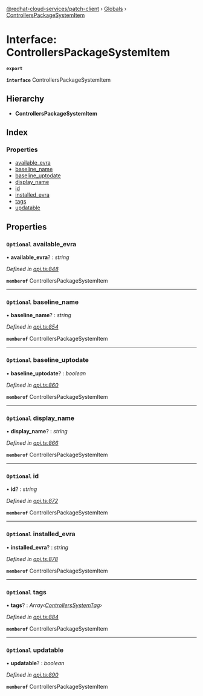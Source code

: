 [@redhat-cloud-services/patch-client](../README.md) › [Globals](../globals.md) › [ControllersPackageSystemItem](controllerspackagesystemitem.md)

# Interface: ControllersPackageSystemItem

**`export`** 

**`interface`** ControllersPackageSystemItem

## Hierarchy

* **ControllersPackageSystemItem**

## Index

### Properties

* [available_evra](controllerspackagesystemitem.md#optional-available_evra)
* [baseline_name](controllerspackagesystemitem.md#optional-baseline_name)
* [baseline_uptodate](controllerspackagesystemitem.md#optional-baseline_uptodate)
* [display_name](controllerspackagesystemitem.md#optional-display_name)
* [id](controllerspackagesystemitem.md#optional-id)
* [installed_evra](controllerspackagesystemitem.md#optional-installed_evra)
* [tags](controllerspackagesystemitem.md#optional-tags)
* [updatable](controllerspackagesystemitem.md#optional-updatable)

## Properties

### `Optional` available_evra

• **available_evra**? : *string*

*Defined in [api.ts:848](https://github.com/RedHatInsights/javascript-clients/blob/669b7c5/packages/patch/api.ts#L848)*

**`memberof`** ControllersPackageSystemItem

___

### `Optional` baseline_name

• **baseline_name**? : *string*

*Defined in [api.ts:854](https://github.com/RedHatInsights/javascript-clients/blob/669b7c5/packages/patch/api.ts#L854)*

**`memberof`** ControllersPackageSystemItem

___

### `Optional` baseline_uptodate

• **baseline_uptodate**? : *boolean*

*Defined in [api.ts:860](https://github.com/RedHatInsights/javascript-clients/blob/669b7c5/packages/patch/api.ts#L860)*

**`memberof`** ControllersPackageSystemItem

___

### `Optional` display_name

• **display_name**? : *string*

*Defined in [api.ts:866](https://github.com/RedHatInsights/javascript-clients/blob/669b7c5/packages/patch/api.ts#L866)*

**`memberof`** ControllersPackageSystemItem

___

### `Optional` id

• **id**? : *string*

*Defined in [api.ts:872](https://github.com/RedHatInsights/javascript-clients/blob/669b7c5/packages/patch/api.ts#L872)*

**`memberof`** ControllersPackageSystemItem

___

### `Optional` installed_evra

• **installed_evra**? : *string*

*Defined in [api.ts:878](https://github.com/RedHatInsights/javascript-clients/blob/669b7c5/packages/patch/api.ts#L878)*

**`memberof`** ControllersPackageSystemItem

___

### `Optional` tags

• **tags**? : *Array‹[ControllersSystemTag](controllerssystemtag.md)›*

*Defined in [api.ts:884](https://github.com/RedHatInsights/javascript-clients/blob/669b7c5/packages/patch/api.ts#L884)*

**`memberof`** ControllersPackageSystemItem

___

### `Optional` updatable

• **updatable**? : *boolean*

*Defined in [api.ts:890](https://github.com/RedHatInsights/javascript-clients/blob/669b7c5/packages/patch/api.ts#L890)*

**`memberof`** ControllersPackageSystemItem

